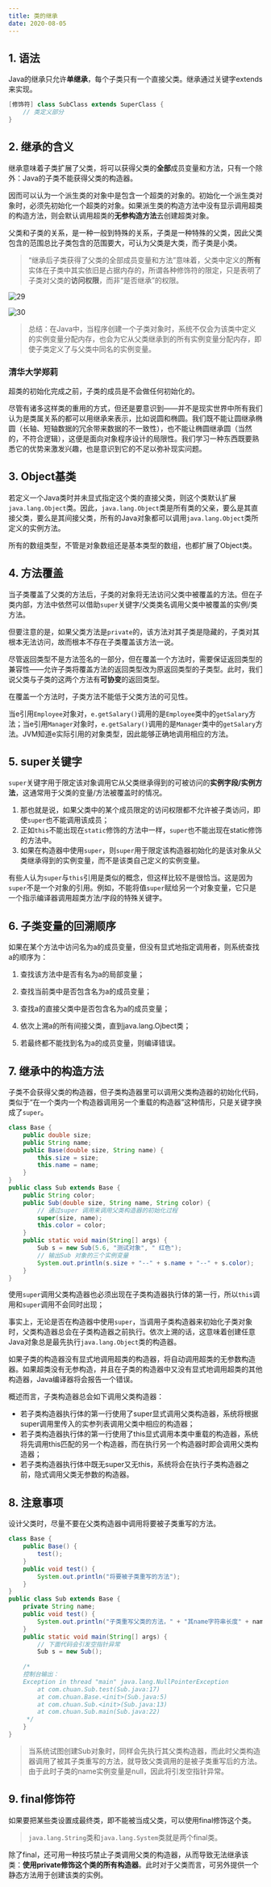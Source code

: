 ```yaml
---
title: 类的继承
date: 2020-08-05
---
```


## 1. 语法

Java的继承只允许**单继承**，每个子类只有一个直接父类。继承通过关键字extends来实现。

```java
[修饰符] class SubClass extends SuperClass {
    // 类定义部分
}
```

## 2. 继承的含义

继承意味着子类扩展了父类，将可以获得父类的**全部**成员变量和方法，只有一个除外：Java的子类不能获得父类的构造器。

因而可以认为一个派生类的对象中是包含一个超类的对象的。初始化一个派生类对象时，必须先初始化一个超类的对象。如果派生类的构造方法中没有显示调用超类的构造方法，则会默认调用超类的**无参构造方法**去创建超类对象。

父类和子类的关系，是一种一般到特殊的关系，子类是一种特殊的父类，因此父类包含的范围总比子类包含的范围要大，可认为父类是大类，而子类是小类。

> “继承后子类获得了父类的全部成员变量和方法”意味着，父类中定义的**所有**实体在子类中其实依旧是占据内存的，所谓各种修饰符的限定，只是表明了子类对父类的**访问权限**，而非“是否继承”的权限。

![29](https://chua-n.gitee.io/figure-bed/notebook/Java/29.png)

![30](https://chua-n.gitee.io/figure-bed/notebook/Java/30.png)

> 总结：在Java中，当程序创建一个子类对象时，系统不仅会为该类中定义的实例变量分配内存，也会为它从父类继承到的所有实例变量分配内存，即使子类定义了与父类中同名的实例变量。

### 清华大学郑莉

超类的初始化完成之前，子类的成员是不会做任何初始化的。

尽管有诸多这样类的重用的方式，但还是要意识到——并不是现实世界中所有我们认为是类属关系的都可以用继承来表示，比如说圆和椭圆。我们既不能让圆继承椭圆（长轴、短轴数据的冗余带来数据的不一致性），也不能让椭圆继承圆（当然的，不符合逻辑），这便是面向对象程序设计的局限性。我们学习一种东西既要熟悉它的优势来激发兴趣，也是意识到它的不足以弥补现实问题。

## 3. Object基类

若定义一个Java类时并未显式指定这个类的直接父类，则这个类默认扩展`java.lang.Object`类。因此，`java.lang.Object`类是所有类的父亲，要么是其直接父类，要么是其间接父类，所有的Java对象都可以调用`java.lang.Object`类所定义的实例方法。

所有的数组类型，不管是对象数组还是基本类型的数组，也都扩展了Object类。

## 4. 方法覆盖

当子类覆盖了父类的方法后，子类的对象将无法访问父类中被覆盖的方法。但在子类内部，方法中依然可以借助`super`关键字/父类类名调用父类中被覆盖的实例/类方法。

但要注意的是，如果父类方法是`private`的，该方法对其子类是隐藏的，子类对其根本无法访问，故而根本不存在子类覆盖该方法一说。

尽管返回类型不是方法签名的一部分，但在覆盖一个方法时，需要保证返回类型的兼容性——允许子类将覆盖方法的返回类型改为原返回类型的子类型。此时，我们说父类与子类的这两个方法有**可协变**的返回类型。

在覆盖一个方法时，子类方法不能低于父类方法的可见性。

当e引用`Employee`对象对，`e.getSalary()`调用的是`Employee`类中的`getSalary`方法；当e引用`Manager`对象时，`e.getSalary()`调用的是`Manager`类中的`getSalary`方法。JVM知道e实际引用的对象类型，因此能够正确地调用相应的方法。

## 5. super关键字

`super`关键字用于限定该对象调用它从父类继承得到的可被访问的**实例字段/实例方法**，这通常用于父类的变量/方法被覆盖时的情况。

1. 那也就是说，如果父类中的某个成员限定的访问权限都不允许被子类访问，即使`super`也不能调用该成员；
2. 正如`this`不能出现在`static`修饰的方法中一样，`super`也不能出现在static修饰的方法中。
3. 如果在构造器中使用`super`，则`super`用于限定该构造器初始化的是该对象从父类继承得到的实例变量，而不是该类自己定义的实例变量。

有些人认为`super`与`this`引用是类似的概念，但这样比较不是很恰当。这是因为`super`不是一个对象的引用。例如，不能将值`super`赋给另一个对象变量，它只是一个指示编译器调用超类方法/字段的特殊关键字。

## 6. 子类变量的回溯顺序

如果在某个方法中访问名为a的成员变量，但没有显式地指定调用者，则系统查找a的顺序为：

1. 查找该方法中是否有名为a的局部变量；

2. 查找当前类中是否包含名为a的成员变量；

3. 查找a的直接父类中是否包含名为a的成员变量；

4. 依次上溯a的所有间接父类，直到java.lang.Ojbect类；

5. 若最终都不能找到名为a的成员变量，则编译错误。

## 7. 继承中的构造方法

子类不会获得父类的构造器，但子类构造器里可以调用父类构造器的初始化代码，类似于“在一个类内一个构造器调用另一个重载的构造器”这种情形，只是关键字换成了`super`。

```java
class Base {
    public double size;
    public String name;
    public Base(double size, String name) {
        this.size = size;
        this.name = name;
    }
}
public class Sub extends Base {
    public String color;
    public Sub(double size, String name, String color) {
        // 通过super 调用来调用父类构造器的初始化过程
        super(size, name);
        this.color = color;
    }
    public static void main(String[] args) {
        Sub s = new Sub(5.6, "测试对象", " 红色");
        // 输出Sub 对象的三个实例变量
        System.out.println(s.size + "--" + s.name + "--" + s.color);
    }
}
```

使用`super`调用父类构造器也必须出现在子类构造器执行体的第一行，所以`this`调用和`super`调用不会同时出现；

事实上，无论是否在构造器中使用`super`，当调用子类构造器来初始化子类对象时，父类构造器总会在子类构造器之前执行。依次上溯的话，这意味着创建任意Java对象总是最先执行`java.lang.Object`类的构造器。

如果子类的构造器没有显式地调用超类的构造器，将自动调用超类的无参数构造器。如果超类没有无参构造，并且在子类的构造器中又没有显式地调用超类的其他构造器，Java编译器将会报告一个错误。

概述而言，子类构造器总会如下调用父类构造器：

- 若子类构造器执行体的第一行使用了super显式调用父类构造器，系统将根据super调用里传入的实参列表调用父类中相应的构造器；
- 若子类构造器执行体的第一行使用了this显式调用本类中重载的构造器，系统将先调用this匹配的另一个构造器，而在执行另一个构造器时即会调用父类构造器；
- 若子类构造器执行体中既无super又无this，系统将会在执行子类构造器之前，隐式调用父类无参数的构造器。

## 8. 注意事项

设计父类时，尽量不要在父类构造器中调用将要被子类重写的方法。

```java
class Base {
    public Base() {
        test();
    }
    public void test() {
        System.out.println("将要被子类重写的方法");
    }
}
public class Sub extends Base {
    private String name;
    public void test() {
        System.out.println("子类重写父类的方法，" + "其name字符串长度" + name.length());
    }
    public static void main(String[] args) {
        // 下面代码会引发空指针异常
        Sub s = new Sub();
        
    /* 
    控制台输出：
    Exception in thread "main" java.lang.NullPointerException
        at com.chuan.Sub.test(Sub.java:17)
        at com.chuan.Base.<init>(Sub.java:5)
        at com.chuan.Sub.<init>(Sub.java:13)
        at com.chuan.Sub.main(Sub.java:22)
     */
    }
}
```

> 当系统试图创建Sub对象时，同样会先执行其父类构造器，而此时父类构造器调用了被其子类重写的方法，就导致父类调用的是被子类重写后的方法。由于此时子类的name实例变量是null，因此将引发空指针异常。

## 9. final修饰符

如果要把某些类设置成最终类，即不能被当成父类，可以使用final修饰这个类。

> `java.lang.String`类和`java.lang.System`类就是两个final类。

除了final，还可用一种技巧禁止子类调用父类的构造器，从而导致无法继承该类：**使用private修饰这个类的所有构造器**。此时对于父类而言，可另外提供一个静态方法用于创建该类的实例。

